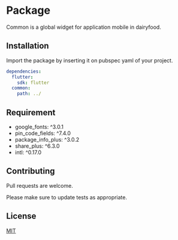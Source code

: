 # Package

Common is a global widget for application mobile in dairyfood.

## Installation

Import the package by inserting it on pubspec yaml of your project.

```yaml
dependencies:
  flutter:
    sdk: flutter
  common:
    path: ../
```
## Requirement

- google_fonts: ^3.0.1
- pin_code_fields: ^7.4.0
- package_info_plus: ^3.0.2
- share_plus: ^6.3.0
- intl: ^0.17.0

## Contributing

Pull requests are welcome. 

Please make sure to update tests as appropriate.

## License

[MIT](https://choosealicense.com/licenses/mit/)
